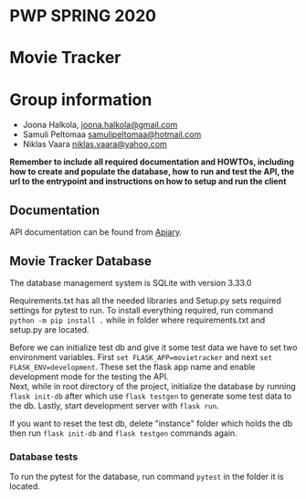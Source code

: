 # PWP SPRING 2020
# Movie Tracker
# Group information
* Joona Halkola, joona.halkola@gmail.com
* Samuli Peltomaa samulipeltomaa@hotmail.com
* Niklas Vaara niklas.vaara@yahoo.com

__Remember to include all required documentation and HOWTOs, including how to create and populate the database, how to run and test the API, the url to the entrypoint and instructions on how to setup and run the client__

## Documentation

API documentation can be found from [Apiary](https://movietrackerapi.docs.apiary.io/#).

## Movie Tracker Database

The database management system is SQLite with version 3.33.0

Requirements.txt has all the needed libraries and Setup.py sets required settings for pytest to run. To install everything required, run command `python -m pip install .` while in folder where requirements.txt and setup.py are located.

Before we can initialize test db and give it some test data we have to set two environment variables. First `set FLASK_APP=movietracker` and next `set FLASK_ENV=development`. These set the flask app name and enable development mode for the testing the API.  
Next, while in root directory of the project, initialize the database by running `flask init-db` after which use `flask testgen` to generate some test data to the db. Lastly, start development server with `flask run`.

If you want to reset the test db, delete "instance" folder which holds the db then run `flask init-db` and `flask testgen` commands again.

### Database tests

To run the pytest for the database, run command `pytest` in the folder it is located.
